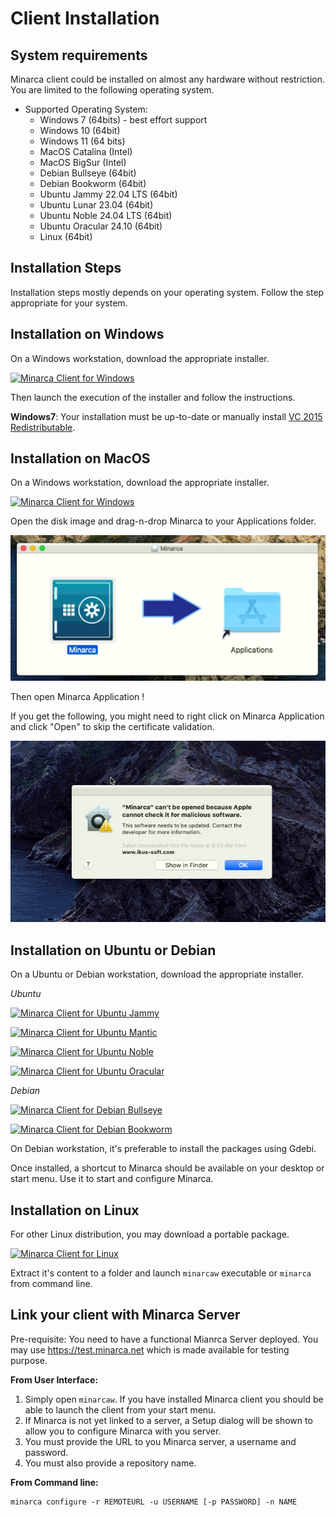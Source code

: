 # Client Installation

## System requirements

Minarca client could be installed on almost any hardware without
restriction. You are limited to the following operating system.

* Supported Operating System:
  * Windows 7 (64bits) - best effort support
  * Windows 10 (64bit)
  * Windows 11 (64 bits)
  * MacOS Catalina (Intel)
  * MacOS BigSur (Intel)
  * Debian Bullseye (64bit)
  * Debian Bookworm (64bit)
  * Ubuntu Jammy 22.04 LTS (64bit)
  * Ubuntu Lunar 23.04 (64bit)
  * Ubuntu Noble 24.04 LTS (64bit)
  * Ubuntu Oracular 24.10 (64bit)
  * Linux (64bit)

## Installation Steps

Installation steps mostly depends on your operating system. Follow the step appropriate for your system.

## Installation on Windows

On a Windows workstation, download the appropriate installer.

<a href="https://www.ikus-soft.com/archive/minarca/minarca-client-latest.exe"><img alt="Minarca Client for Windows" src="https://img.shields.io/badge/download-Minarca-blue?&logo=windows&style=for-the-badge"></a>

Then launch the execution of the installer and follow the instructions.

**Windows7**: Your installation must be up-to-date or manually install [VC 2015 Redistributable](https://www.microsoft.com/en-US/download/details.aspx?id=48145).

## Installation on MacOS

On a Windows workstation, download the appropriate installer.

<a href="https://www.ikus-soft.com/archive/minarca/minarca-client-latest.dmg"><img alt="Minarca Client for Windows" src="https://img.shields.io/badge/download-Minarca-blue?&logo=apple&style=for-the-badge"></a>

Open the disk image and drag-n-drop Minarca to your Applications folder.

![Open Minarca Disk image with Finder](minarca-macos-disk-image.png)

Then open Minarca Application !

If you get the following, you might need to right click on Minarca Application and
click "Open" to skip the certificate validation.

![Minarca can't be open because Apple cannot check it for malicious software.](macos-installation-issue.png)

## Installation on Ubuntu or Debian

On a Ubuntu or Debian workstation, download the appropriate installer.

*Ubuntu*

<a href="https://www.ikus-soft.com/archive/minarca/minarca-client-jammy-latest.deb"><img alt="Minarca Client for Ubuntu Jammy" src="https://img.shields.io/badge/Ubuntu-Jammy-blue?&logo=ubuntu&style=for-the-badge"></a>

<a href="https://www.ikus-soft.com/archive/minarca/minarca-client-mantic-latest.deb"><img alt="Minarca Client for Ubuntu Mantic" src="https://img.shields.io/badge/Ubuntu-Mantic-blue?&logo=ubuntu&style=for-the-badge"></a>

<a href="https://www.ikus-soft.com/archive/minarca/minarca-client-noble-latest.deb"><img alt="Minarca Client for Ubuntu Noble" src="https://img.shields.io/badge/Ubuntu-Noble-blue?&logo=ubuntu&style=for-the-badge"></a>

<a href="https://www.ikus-soft.com/archive/minarca/minarca-client-oracular-latest.deb"><img alt="Minarca Client for Ubuntu Oracular" src="https://img.shields.io/badge/Ubuntu-Oracular-blue?&logo=ubuntu&style=for-the-badge"></a>

*Debian*

<a href="https://www.ikus-soft.com/archive/minarca/minarca-client-bullseye-latest.deb"><img alt="Minarca Client for Debian Bullseye" src="https://img.shields.io/badge/Debian-Bullseye-blue?&logo=debian&style=for-the-badge"></a>

<a href="https://www.ikus-soft.com/archive/minarca/minarca-client-bookworm-latest.deb"><img alt="Minarca Client for Debian Bookworm" src="https://img.shields.io/badge/Debian-Bookworm-blue?&logo=debian&style=for-the-badge"></a>

On Debian workstation, it's preferable to install the packages using Gdebi.

Once installed, a shortcut to Minarca should be available on your desktop or start menu. Use it to start and configure Minarca.

## Installation on Linux

For other Linux distribution, you may download a portable package.

<a href="https://www.ikus-soft.com/archive/minarca/minarca-client-latest.tar.gz"><img alt="Minarca Client for Linux" src="https://img.shields.io/badge/download-Minarca-blue?&logo=linux&style=for-the-badge"></a>

Extract it's content to a folder and launch `minarcaw` executable or `minarca` from command line.

## Link your client with Minarca Server

Pre-requisite: You need to have a functional Mianrca Server deployed. You may use <https://test.minarca.net> which is made available for testing purpose.

**From User Interface:**

1. Simply open `minarcaw`. If you have installed Minarca client you should be able to launch the client from your start menu.
2. If Minarca is not yet linked to a server, a Setup dialog will be shown to allow you to configure Minarca with you server.
3. You must provide the URL to you Minarca server, a username and password.
4. You must also provide a repository name.

**From Command line:**

    minarca configure -r REMOTEURL -u USERNAME [-p PASSWORD] -n NAME
